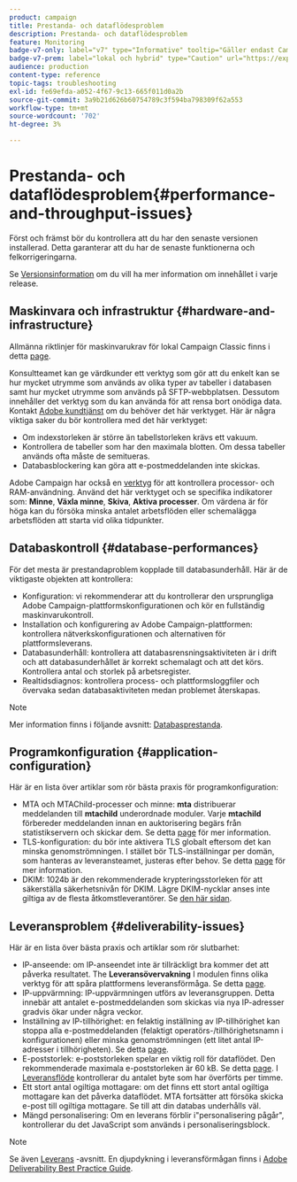 ```yaml
---
product: campaign
title: Prestanda- och dataflödesproblem
description: Prestanda- och dataflödesproblem
feature: Monitoring
badge-v7-only: label="v7" type="Informative" tooltip="Gäller endast Campaign Classic v7"
badge-v7-prem: label="lokal och hybrid" type="Caution" url="https://experienceleague.adobe.com/docs/campaign-classic/using/installing-campaign-classic/architecture-and-hosting-models/hosting-models-lp/hosting-models.html?lang=sv" tooltip="Gäller endast lokala och hybrida driftsättningar"
audience: production
content-type: reference
topic-tags: troubleshooting
exl-id: fe69efda-a052-4f67-9c13-665f011d0a2b
source-git-commit: 3a9b21d626b60754789c3f594ba798309f62a553
workflow-type: tm+mt
source-wordcount: '702'
ht-degree: 3%

---
```


# Prestanda- och dataflödesproblem{#performance-and-throughput-issues}



Först och främst bör du kontrollera att du har den senaste versionen installerad. Detta garanterar att du har de senaste funktionerna och felkorrigeringarna.

Se [Versionsinformation](../../rn/using/latest-release.md) om du vill ha mer information om innehållet i varje release.

## Maskinvara och infrastruktur {#hardware-and-infrastructure}

Allmänna riktlinjer för maskinvarukrav för lokal Campaign Classic finns i detta [page](https://helpx.adobe.com/se/campaign/kb/hardware-sizing-guide.html).

Konsultteamet kan ge värdkunder ett verktyg som gör att du enkelt kan se hur mycket utrymme som används av olika typer av tabeller i databasen samt hur mycket utrymme som används på SFTP-webbplatsen. Dessutom innehåller det verktyg som du kan använda för att rensa bort onödiga data. Kontakt [Adobe kundtjänst](https://helpx.adobe.com/se/enterprise/admin-guide.html/enterprise/using/support-for-experience-cloud.ug.html) om du behöver det här verktyget. Här är några viktiga saker du bör kontrollera med det här verktyget:

* Om indexstorleken är större än tabellstorleken krävs ett vakuum.
* Kontrollera de tabeller som har den maximala blotten. Om dessa tabeller används ofta måste de semitueras.
* Databasblockering kan göra att e-postmeddelanden inte skickas.

Adobe Campaign har också en [verktyg](../../production/using/monitoring-processes.md#manual-monitoring) för att kontrollera processor- och RAM-användning. Använd det här verktyget och se specifika indikatorer som: **Minne**, **Växla minne**, **Skiva**, **Aktiva processer**. Om värdena är för höga kan du försöka minska antalet arbetsflöden eller schemalägga arbetsflöden att starta vid olika tidpunkter.

## Databaskontroll {#database-performances}

För det mesta är prestandaproblem kopplade till databasunderhåll. Här är de viktigaste objekten att kontrollera:

* Konfiguration: vi rekommenderar att du kontrollerar den ursprungliga Adobe Campaign-plattformskonfigurationen och kör en fullständig maskinvarukontroll.
* Installation och konfigurering av Adobe Campaign-plattformen: kontrollera nätverkskonfigurationen och alternativen för plattformsleverans.
* Databasunderhåll: kontrollera att databasrensningsaktiviteten är i drift och att databasunderhållet är korrekt schemalagt och att det körs. Kontrollera antal och storlek på arbetsregister.
* Realtidsdiagnos: kontrollera process- och plattformsloggfiler och övervaka sedan databasaktiviteten medan problemet återskapas.

>[!NOTE]
>
>Mer information finns i följande avsnitt: [Databasprestanda](../../production/using/database-performances.md).

## Programkonfiguration {#application-configuration}

Här är en lista över artiklar som rör bästa praxis för programkonfiguration:

* MTA och MTAChild-processer och minne: **mta** distribuerar meddelanden till **mtachild** underordnade moduler. Varje **mtachild** förbereder meddelanden innan en auktorisering begärs från statistikservern och skickar dem. Se detta [page](../../installation/using/email-deliverability.md) för mer information.
* TLS-konfiguration: du bör inte aktivera TLS globalt eftersom det kan minska genomströmningen. I stället bör TLS-inställningar per domän, som hanteras av leveransteamet, justeras efter behov. Se detta [page](../../installation/using/email-deliverability.md#mx-configuration) för mer information.
* DKIM: 1024b är den rekommenderade krypteringsstorleken för att säkerställa säkerhetsnivån för DKIM. Lägre DKIM-nycklar anses inte giltiga av de flesta åtkomstleverantörer. Se [den här sidan](https://experienceleague.adobe.com/docs/deliverability-learn/deliverability-best-practice-guide/transition-process/infrastructure.html#authentication).

## Leveransproblem {#deliverability-issues}

Här är en lista över bästa praxis och artiklar som rör slutbarhet:

* IP-anseende: om IP-anseendet inte är tillräckligt bra kommer det att påverka resultatet. The **Leveransövervakning** I modulen finns olika verktyg för att spåra plattformens leveransförmåga. Se detta [page](../../delivery/using/monitoring-deliverability.md).
* IP-uppvärmning: IP-uppvärmningen utförs av leveransgruppen. Detta innebär att antalet e-postmeddelanden som skickas via nya IP-adresser gradvis ökar under några veckor.
* Inställning av IP-tillhörighet: en felaktig inställning av IP-tillhörighet kan stoppa alla e-postmeddelanden (felaktigt operatörs-/tillhörighetsnamn i konfigurationen) eller minska genomströmningen (ett litet antal IP-adresser i tillhörigheten). Se detta [page](../../installation/using/email-deliverability.md#list-of-ip-addresses-to-use).
* E-poststorlek: e-poststorleken spelar en viktig roll för dataflödet. Den rekommenderade maximala e-poststorleken är 60 kB. Se detta [page](https://helpx.adobe.com/legal/product-descriptions/campaign.html). I [Leveransflöde](../../reporting/using/global-reports.md#delivery-throughput) kontrollerar du antalet byte som har överförts per timme.
* Ett stort antal ogiltiga mottagare: om det finns ett stort antal ogiltiga mottagare kan det påverka dataflödet. MTA fortsätter att försöka skicka e-post till ogiltiga mottagare. Se till att din databas underhålls väl.
* Mängd personalisering: Om en leverans förblir i&quot;personalisering pågår&quot;, kontrollerar du det JavaScript som används i personaliseringsblock.

>[!NOTE]
>
>Se även [Leverans](../../delivery/using/about-deliverability.md) -avsnitt. En djupdykning i leveransförmågan finns i [Adobe Deliverability Best Practice Guide](https://experienceleague.adobe.com/docs/deliverability-learn/deliverability-best-practice-guide/introduction.html?lang=sv).
